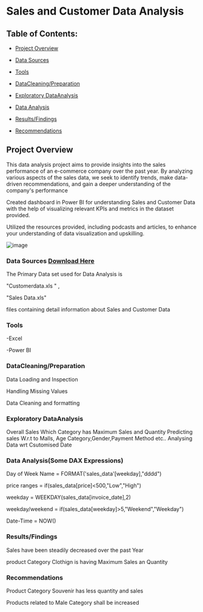 # Sales and Customer Data Analysis


## Table of Contents:

- [Project Overview](#project-overview)

- [Data Sources](#data-sources)

- [Tools](#tools)

- [DataCleaning/Preparation](#datacleaning/preparation)

- [Exploratory DataAnalysis](#exploratory-dataanlaysis)

- [Data Analysis](#data-analysis)

- [Results/Findings](#results/findings)

- [Recommendations](#recommendations)
  


## Project Overview

This data analysis project aims to provide insights into the sales performance of an e-commerce company over the past year. By analyzing various aspects of the sales data, we seek to identify trends, make data-driven recommendations, and gain a deeper understanding of the company's performance

Created dashboard in Power BI for understanding Sales and Customer Data  with the help of visualizing relevant KPIs and metrics in the dataset provided.

Utilized the resources provided, including podcasts and articles, to enhance your understanding of data visualization and upskilling.
 

 ![image](https://github.com/ramkamarajugadda/Portfolio/assets/154403806/c00e03ba-ea21-4b2e-a78b-de495b70ec10)

 

### Data Sources [Download Here](https://www.kaggle.com/datasets/dataceo/sales-and-customer-data/data)

 The Primary Data set used for Data Analysis is 
 
 "Customerdata.xls " , 
 
 "Sales Data.xls"
 
 files containing detail information about Sales and Customer Data
 
### Tools 

-Excel

-Power BI

### DataCleaning/Preparation

Data Loading and Inspection

Handling Missing Values

Data Cleaning and formatting

### Exploratory DataAnalysis

Overall Sales 
Which Category has Maximum Sales and Quantity
Predicting sales W.r.t to Malls, Age Category,Gender,Payment Method etc..
Analysing Data wrt Csutomised Date

### Data Analysis(Some DAX Expressions)

Day of Week Name = FORMAT('sales_data'[weekday],"dddd")

price ranges = if(sales_data[price]<500,"Low","High")

weekday = WEEKDAY(sales_data[invoice_date],2)

weekday/weekend = if(sales_data[weekday]>5,"Weekend","Weekday")

Date-Time = NOW()

### Results/Findings

Sales have been steadily decreased over the past Year

product Category Clothign is having Maximum Sales an Quantity

### Recommendations

Product Category Souvenir has less quantity and sales

Products related to Male Category shall be increased







